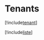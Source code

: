 # Tenants

[!include[tenant](tenants.tenant.autogen.md)]

[!include[liste](tenants.liste.autogen.md)]







































